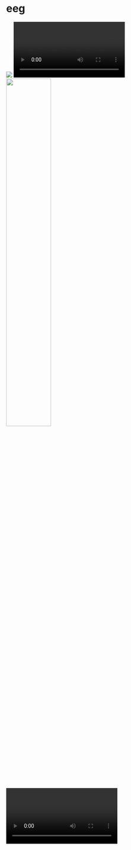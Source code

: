 # eeg

<img src="https://github.com/user-attachments/assets/9372815a-a06c-4464-a09e-5744746a8c98">
<video src="https://github.com/user-attachments/assets/daab90ca-15ed-4b1d-8ca2-2acda680dd65"></video>
<img src="https://github.com/user-attachments/assets/0b76cca0-6a0c-4afc-8272-cc96939d1576" width=49%>
<video src="https://github.com/user-attachments/assets/28c4106c-173e-4087-8706-21f1e1535dc8"></video>
